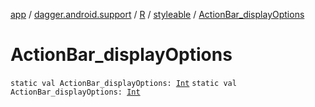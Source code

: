 [app](../../../index.md) / [dagger.android.support](../../index.md) / [R](../index.md) / [styleable](index.md) / [ActionBar_displayOptions](./-action-bar_display-options.md)

# ActionBar_displayOptions

`static val ActionBar_displayOptions: `[`Int`](https://kotlinlang.org/api/latest/jvm/stdlib/kotlin/-int/index.html)
`static val ActionBar_displayOptions: `[`Int`](https://kotlinlang.org/api/latest/jvm/stdlib/kotlin/-int/index.html)